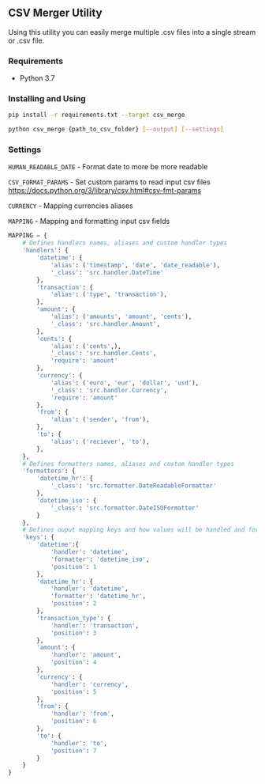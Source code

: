 ## CSV Merger Utility

Using this utility you can easily merge multiple .csv files into a single stream or .csv file.

### Requirements
* Python 3.7

### Installing and Using
```bash
pip install -r requirements.txt --target csv_merge

python csv_merge {path_to_csv_folder} [--output] [--settings]
``` 

### Settings

`HUMAN_READABLE_DATE` - Format date to more be more readable

`CSV_FORMAT_PARAMS` - Set custom params to read input csv files <https://docs.python.org/3/library/csv.html#csv-fmt-params>

`CURRENCY` - Mapping currencies aliases

`MAPPING` - Mapping and formatting input csv fields

```python
MAPPING = {
    # Defines handlers names, aliases and custom handler types
    'handlers': {
        'datetime': {
            'alias': ('timestamp', 'date', 'date_readable'),
            '_class': 'src.handler.DateTime'
        },
        'transaction': {
            'alias': ('type', 'transaction'),
        },
        'amount': {
            'alias': ('amounts', 'amount', 'cents'),
            '_class': 'src.handler.Amount',
        },
        'cents': {
            'alias': ('cents',),
            '_class': 'src.handler.Cents',
            'require': 'amount'
        },
        'currency': {
            'alias': ('euro', 'eur', 'dollar', 'usd'),
            '_class': 'src.handler.Currency',
            'require': 'amount'
        },
        'from': {
            'alias': ('sender', 'from'),
        },
        'to': {
            'alias': ('reciever', 'to'),
        },
    },
    # Defines formatters names, aliases and custom handler types
    'formatters': {
        'datetime_hr': {
            '_class': 'src.formatter.DateReadableFormatter'
        },
        'datetime_iso': {
            '_class': 'src.formatter.DateISOFormatter'
        }
    },
    # Defines ouput mapping keys and how values will be handled and formatted
    'keys': {
        'datetime':{
            'handler': 'datetime',
            'formatter': 'datetime_iso',
            'position': 1
        },
        'datetime_hr': {
            'handler': 'datetime',
            'formatter': 'datetime_hr',
            'position': 2
        },
        'transaction_type': {
            'handler': 'transaction',
            'position': 3
        },
        'amount': {
            'handler': 'amount',
            'position': 4
        },
        'currency': {
            'handler': 'currency',
            'position': 5
        },
        'from': {
            'handler': 'from',
            'position': 6
        },
        'to': {
            'handler': 'to',
            'position': 7
        }
    }
}
```